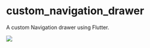 # custom_navigation_drawer

A custom Navigation drawer using Flutter.

![](https://github.com/kishan2612/Flutter-custom-navigation-drawer/blob/master/screenshots/navigif.gif)
